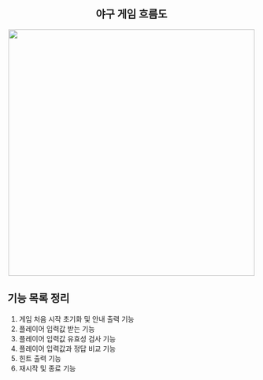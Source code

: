 

<div align="center">

  ## 야구 게임 흐름도 

  <img src="https://img1.daumcdn.net/thumb/R1280x0/?scode=mtistory2&fname=https%3A%2F%2Fk.kakaocdn.net%2Fdn%2FkwNk2%2FbtrQuI2zrsE%2FZFE2W5brXV9r3Xkja5SoS1%2Fimg.png" width="500px">

</div>

## 기능 목록 정리 

1. 게임 처음 시작 초기화 및 안내 출력 기능
2. 플레이어 입력값 받는 기능
3. 플레이어 입력값 유효성 검사 기능
4. 플레이어 입력값과 정답 비교 기능
5. 힌트 출력 기능
6. 재시작 및 종료 기능 
